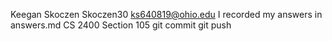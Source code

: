 ﻿Keegan Skoczen
Skoczen30
ks640819@ohio.edu
I recorded my answers in answers.md
CS 2400 Section 105
git commit
git push
